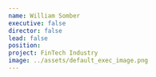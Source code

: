 ```yaml
---
name: William Somber
executive: false
director: false
lead: false
position:  
project: FinTech Industry
image: ../assets/default_exec_image.png
---
```


